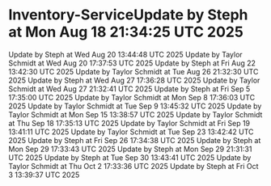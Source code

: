 # Inventory-ServiceUpdate by Steph at Mon Aug 18 21:34:25 UTC 2025
Update by Steph at Wed Aug 20 13:44:48 UTC 2025
Update by Taylor Schmidt at Wed Aug 20 17:37:53 UTC 2025
Update by Steph at Fri Aug 22 13:42:30 UTC 2025
Update by Taylor Schmidt at Tue Aug 26 21:32:30 UTC 2025
Update by Steph at Wed Aug 27 17:36:28 UTC 2025
Update by Taylor Schmidt at Wed Aug 27 21:32:41 UTC 2025
Update by Steph at Fri Sep  5 17:35:00 UTC 2025
Update by Taylor Schmidt at Mon Sep  8 17:36:03 UTC 2025
Update by Taylor Schmidt at Tue Sep  9 13:45:32 UTC 2025
Update by Taylor Schmidt at Mon Sep 15 13:38:57 UTC 2025
Update by Taylor Schmidt at Thu Sep 18 17:35:13 UTC 2025
Update by Taylor Schmidt at Fri Sep 19 13:41:11 UTC 2025
Update by Taylor Schmidt at Tue Sep 23 13:42:42 UTC 2025
Update by Steph at Fri Sep 26 17:34:38 UTC 2025
Update by Steph at Mon Sep 29 17:33:43 UTC 2025
Update by Steph at Mon Sep 29 21:31:31 UTC 2025
Update by Steph at Tue Sep 30 13:43:41 UTC 2025
Update by Taylor Schmidt at Thu Oct  2 17:33:36 UTC 2025
Update by Steph at Fri Oct  3 13:39:37 UTC 2025
